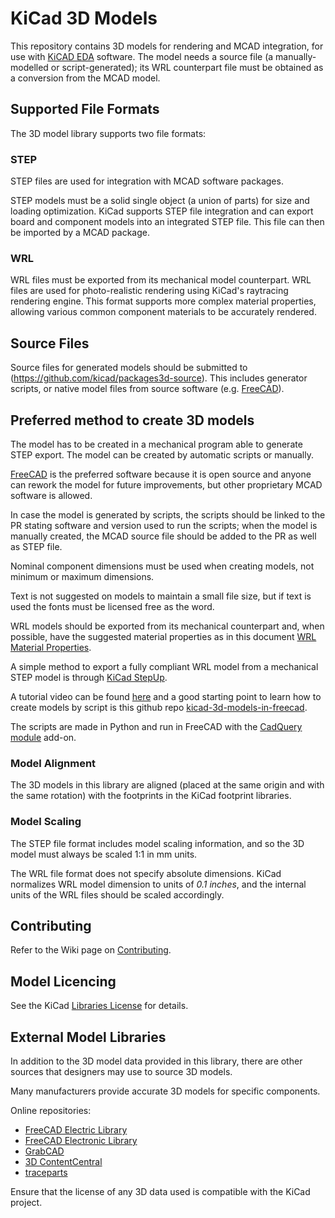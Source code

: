 # KiCad 3D Models
This repository contains 3D models for rendering and MCAD integration, for use with [KiCAD EDA](http://kicad-pcb.org/) software.
The model needs a source file (a manually-modelled or script-generated); its WRL counterpart file must be obtained as a conversion from the MCAD model.

## Supported File Formats
The 3D model library supports two file formats:

### STEP
STEP files are used for integration with MCAD software packages.

STEP models must be a solid single object (a union of parts) for size and loading optimization. KiCad supports STEP file integration and can export board and component models into an integrated STEP file. This file can then be imported by a MCAD package.

### WRL
WRL files must be exported from its mechanical model counterpart. WRL files are used for photo-realistic rendering using KiCad's raytracing rendering engine. This format supports more complex material properties, allowing various common component materials to be accurately rendered. 

## Source Files
Source files for generated models should be submitted to (https://github.com/kicad/packages3d-source). This includes generator scripts, or native model files from source software (e.g. [FreeCAD](https://www.freecadweb.org/)).

## Preferred method to create 3D models
The model has to be created in a mechanical program able to generate STEP export. The model can be created by automatic scripts or manually.

[FreeCAD](https://www.freecadweb.org/) is the preferred software because it is open source and anyone can rework the model for future improvements, but other proprietary MCAD software is allowed.

In case the model is generated by scripts, the scripts should be linked to the PR stating software and version used to run the scripts;
when the model is manually created, the MCAD source file should be added to the PR as well as STEP file.

Nominal component dimensions must be used when creating models, not minimum or maximum dimensions.

Text is not suggested on models to maintain a small file size, but if text is used the fonts must be licensed free as the word.

WRL models should be exported from its mechanical counterpart and, when possible, have the suggested material properties as in this document [WRL Material Properties](https://cld.pt/dl/download/64e39e99-c5b6-451b-accd-9e25331ceafe/KiCad_3D-Viewer_component-materials-reference-list_MarioLuzeiro.pdf?download=true).  

A simple method to export a fully compliant WRL model from a mechanical STEP model is through [KiCad StepUp](https://sourceforge.net/projects/kicadstepup/).

A tutorial video can be found [here](https://youtu.be/O6vr8QFnYGw) and a good starting point to learn how to create models by script is this github repo [kicad-3d-models-in-freecad](https://github.com/easyw/kicad-3d-models-in-freecad).

The scripts are made in Python and run in FreeCAD with the [CadQuery module](https://github.com/jmwright/cadquery-freecad-module) add-on.  

### Model Alignment
The 3D models in this library are aligned (placed at the same origin and with the same rotation) with the footprints in the KiCad footprint libraries.

### Model Scaling
The STEP file format includes model scaling information, and so the 3D model must always be scaled 1:1 in mm units.

The WRL file format does not specify absolute dimensions. KiCad normalizes WRL model dimension to units of *0.1 inches*, and the internal units of the WRL files should be scaled accordingly.

## Contributing
Refer to the Wiki page on [Contributing](https://github.com/KiCad/packages3D/wiki/Contributing).

## Model Licencing
See the KiCad [Libraries License](http://kicad-pcb.org/libraries/license/) for details.

## External Model Libraries
In addition to the 3D model data provided in this library, there are other sources that designers may use to source 3D models.

Many manufacturers provide accurate 3D models for specific components.

Online repositories:
  * [FreeCAD Electric Library](https://github.com/FreeCAD/FreeCAD-library/tree/master/Electrical%20Parts)
  * [FreeCAD Electronic Library](https://github.com/FreeCAD/FreeCAD-library/tree/master/Electrical%20Parts/electronic-components)
  * [GrabCAD](https://grabcad.com/)
  * [3D ContentCentral](http://www.3dcontentcentral.com/)
  * [traceparts](http://www.traceparts.com/)

Ensure that the license of any 3D data used is compatible with the KiCad project.
